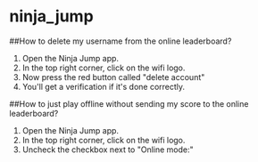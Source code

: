 # ninja_jump

##How to delete my username from the online leaderboard?
1. Open the Ninja Jump app.
2. In the top right corner, click on the wifi logo.
3. Now press the red button called "delete account"
4. You'll get a verification if it's done correctly.

##How to just play offline without sending my score to the online leaderboard?
1. Open the Ninja Jump app.
2. In the top right corner, click on the wifi logo.
3. Uncheck the checkbox next to "Online mode:"
